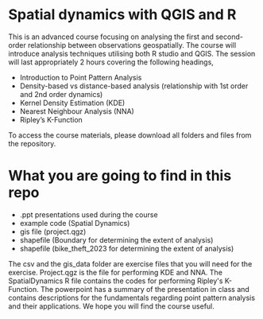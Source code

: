 # Spatial dynamics with QGIS and R
This is an advanced course focusing on analysing the first and second-order relationship between observations geospatially. The course will introduce analysis techniques utilising both R studio and QGIS. The session will last appropriately 2 hours covering the following headings,

- Introduction to Point Pattern Analysis
- Density-based vs distance-based analysis (relationship with 1st order and 2nd order dynamics)
- Kernel Density Estimation (KDE)
- Nearest Neighbour Analysis (NNA)
- Ripley’s K-Function

To access the course materials, please download all folders and files from the repository. 

# What you are going to find in this repo
-  .ppt presentations used during the course
-  example code (Spatial Dynamics)
-  gis file (project.qgz)
-  shapefile (Boundary for determining the extent of analysis)
-  shapefile (bike_theft_2023 for determining the extent of analysis)

The csv and the gis_data folder are exercise files that you will need for the exercise. Project.qgz is the file for performing KDE and NNA. The SpatialDynamics R file contains the codes for performing Ripley's K-Function. The powerpoint has a summary of the presentation in class and contains descriptions for the fundamentals regarding point pattern analysis and their applications. We hope you will find the course useful.
